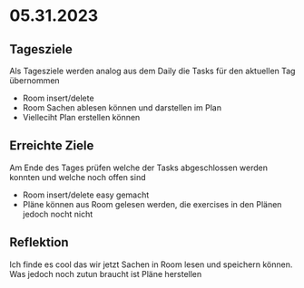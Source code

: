 # 05.31.2023

## Tagesziele
Als Tagesziele werden analog aus dem Daily die Tasks für den aktuellen Tag übernommen
* Room insert/delete
* Room Sachen ablesen können und darstellen im Plan
* Vielleciht Plan erstellen können

## Erreichte Ziele
Am Ende des Tages prüfen welche der Tasks abgeschlossen werden konnten und welche noch offen sind
* Room insert/delete easy gemacht
* Pläne können aus Room gelesen werden, die exercises in den Plänen jedoch nocht nicht

## Reflektion
Ich finde es cool das wir jetzt Sachen in Room lesen und speichern können. Was jedoch
noch zutun braucht ist Pläne herstellen

